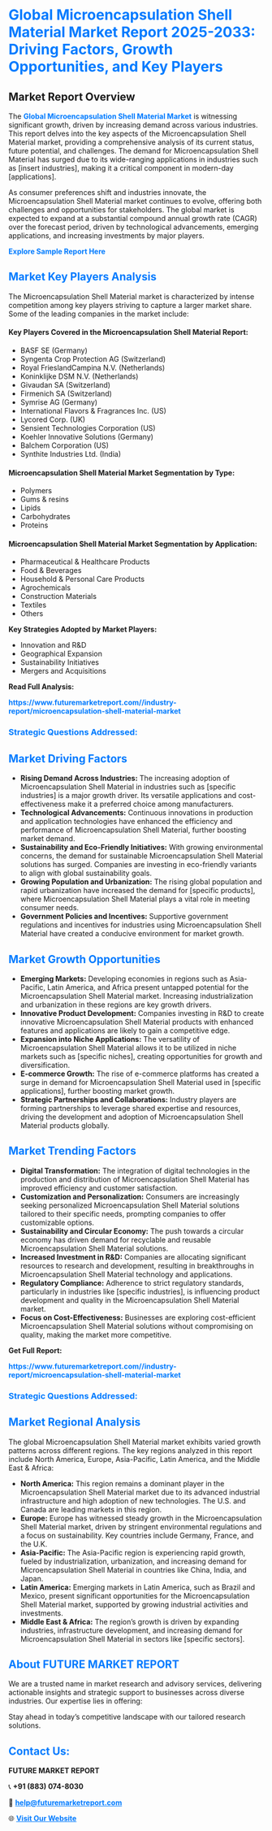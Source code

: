 <h1 style="color: #007BFF;">Global Microencapsulation Shell Material Market Report 2025-2033: Driving Factors, Growth Opportunities, and Key Players</h1>

<section id="overview">
<h2>Market Report Overview</h2>
<p>The <a href="https://www.futuremarketreport.com//industry-report/microencapsulation-shell-material-market" style="color: #007BFF; text-decoration: none;"><strong>Global Microencapsulation Shell Material Market</strong></a> is witnessing significant growth, driven by increasing demand across various industries. This report delves into the key aspects of the Microencapsulation Shell Material market, providing a comprehensive analysis of its current status, future potential, and challenges. The demand for Microencapsulation Shell Material has surged due to its wide-ranging applications in industries such as [insert industries], making it a critical component in modern-day [applications].</p>
<p>As consumer preferences shift and industries innovate, the Microencapsulation Shell Material market continues to evolve, offering both challenges and opportunities for stakeholders. The global market is expected to expand at a substantial compound annual growth rate (CAGR) over the forecast period, driven by technological advancements, emerging applications, and increasing investments by major players.</p>
</section>

<section id="overview">
<p><a href="https://www.futuremarketreport.com//request-sample/reportId=53492" style="color: #007BFF; text-decoration: none;"><strong>Explore Sample Report Here</strong></a></p>
</section>

<section id="key-players">
<h2 style="color: #007BFF;">Market Key Players Analysis</h2>
<p>The Microencapsulation Shell Material market is characterized by intense competition among key players striving to capture a larger market share. Some of the leading companies in the market include:</p>
<h4>Key Players Covered in the Microencapsulation Shell Material Report:</h4>
<ul><li>BASF SE (Germany)</li><li>Syngenta Crop Protection AG (Switzerland)</li><li>Royal FrieslandCampina N.V. (Netherlands)</li><li>Koninklijke DSM N.V. (Netherlands)</li><li>Givaudan SA (Switzerland)</li><li>Firmenich SA (Switzerland)</li><li>Symrise AG (Germany)</li><li>International Flavors &amp; Fragrances Inc. (US)</li><li>Lycored Corp. (UK)</li><li>Sensient Technologies Corporation (US)</li><li>Koehler Innovative Solutions (Germany)</li><li>Balchem Corporation (US)</li><li>Synthite Industries Ltd. (India)</li></ul>
<h4>Microencapsulation Shell Material Market Segmentation by Type:</h4>
<ul><li>Polymers</li><li>Gums &amp; resins</li><li>Lipids</li><li>Carbohydrates</li><li>Proteins</li></ul>

<h4>Microencapsulation Shell Material Market Segmentation by Application:</h4>
<ul><li>Pharmaceutical &amp; Healthcare Products</li><li>Food &amp; Beverages</li><li>Household &amp; Personal Care Products</li><li>Agrochemicals</li><li>Construction Materials</li><li>Textiles</li><li>Others</li></ul>
<p><strong>Key Strategies Adopted by Market Players:</strong></p>
<ul>
<li>Innovation and R&D</li>
<li>Geographical Expansion</li>
<li>Sustainability Initiatives</li>
<li>Mergers and Acquisitions</li>
</ul>
</section>

<section>
<p><strong>Read Full Analysis: </strong></p><a href="https://www.futuremarketreport.com//industry-report/microencapsulation-shell-material-market" style="color: #007BFF; text-decoration: none;"><strong>https://www.futuremarketreport.com//industry-report/microencapsulation-shell-material-market</strong></a>
<h3 style="color: #007BFF;">Strategic Questions Addressed:</h3>
</section>

<section id="driving-factors">
<h2 style="color: #007BFF;">Market Driving Factors</h2>
<ul>
<li><strong>Rising Demand Across Industries:</strong> The increasing adoption of Microencapsulation Shell Material in industries such as [specific industries] is a major growth driver. Its versatile applications and cost-effectiveness make it a preferred choice among manufacturers.</li>
<li><strong>Technological Advancements:</strong> Continuous innovations in production and application technologies have enhanced the efficiency and performance of Microencapsulation Shell Material, further boosting market demand.</li>
<li><strong>Sustainability and Eco-Friendly Initiatives:</strong> With growing environmental concerns, the demand for sustainable Microencapsulation Shell Material solutions has surged. Companies are investing in eco-friendly variants to align with global sustainability goals.</li>
<li><strong>Growing Population and Urbanization:</strong> The rising global population and rapid urbanization have increased the demand for [specific products], where Microencapsulation Shell Material plays a vital role in meeting consumer needs.</li>
<li><strong>Government Policies and Incentives:</strong> Supportive government regulations and incentives for industries using Microencapsulation Shell Material have created a conducive environment for market growth.</li>
</ul>
</section>

<section id="growth-opportunities">
<h2 style="color: #007BFF;">Market Growth Opportunities</h2>
<ul>
<li><strong>Emerging Markets:</strong> Developing economies in regions such as Asia-Pacific, Latin America, and Africa present untapped potential for the Microencapsulation Shell Material market. Increasing industrialization and urbanization in these regions are key growth drivers.</li>
<li><strong>Innovative Product Development:</strong> Companies investing in R&D to create innovative Microencapsulation Shell Material products with enhanced features and applications are likely to gain a competitive edge.</li>
<li><strong>Expansion into Niche Applications:</strong> The versatility of Microencapsulation Shell Material allows it to be utilized in niche markets such as [specific niches], creating opportunities for growth and diversification.</li>
<li><strong>E-commerce Growth:</strong> The rise of e-commerce platforms has created a surge in demand for Microencapsulation Shell Material used in [specific applications], further boosting market growth.</li>
<li><strong>Strategic Partnerships and Collaborations:</strong> Industry players are forming partnerships to leverage shared expertise and resources, driving the development and adoption of Microencapsulation Shell Material products globally.</li>
</ul>
</section>

<section id="trending-factors">
<h2 style="color: #007BFF;">Market Trending Factors</h2>
<ul>
<li><strong>Digital Transformation:</strong> The integration of digital technologies in the production and distribution of Microencapsulation Shell Material has improved efficiency and customer satisfaction.</li>
<li><strong>Customization and Personalization:</strong> Consumers are increasingly seeking personalized Microencapsulation Shell Material solutions tailored to their specific needs, prompting companies to offer customizable options.</li>
<li><strong>Sustainability and Circular Economy:</strong> The push towards a circular economy has driven demand for recyclable and reusable Microencapsulation Shell Material solutions.</li>
<li><strong>Increased Investment in R&D:</strong> Companies are allocating significant resources to research and development, resulting in breakthroughs in Microencapsulation Shell Material technology and applications.</li>
<li><strong>Regulatory Compliance:</strong> Adherence to strict regulatory standards, particularly in industries like [specific industries], is influencing product development and quality in the Microencapsulation Shell Material market.</li>
<li><strong>Focus on Cost-Effectiveness:</strong> Businesses are exploring cost-efficient Microencapsulation Shell Material solutions without compromising on quality, making the market more competitive.</li>
</ul>
</section>

<section>
<p><strong>Get Full Report: </strong></p><a href="https://www.futuremarketreport.com//industry-report/microencapsulation-shell-material-market" style="color: #007BFF; text-decoration: none;"><strong>https://www.futuremarketreport.com//industry-report/microencapsulation-shell-material-market</strong></a>
<h3 style="color: #007BFF;">Strategic Questions Addressed:</h3>
</section>


<section id="regional-analysis">
<h2 style="color: #007BFF;">Market Regional Analysis</h2>
<p>The global Microencapsulation Shell Material market exhibits varied growth patterns across different regions. The key regions analyzed in this report include North America, Europe, Asia-Pacific, Latin America, and the Middle East & Africa:</p>
<ul>
<li><strong>North America:</strong> This region remains a dominant player in the Microencapsulation Shell Material market due to its advanced industrial infrastructure and high adoption of new technologies. The U.S. and Canada are leading markets in this region.</li>
<li><strong>Europe:</strong> Europe has witnessed steady growth in the Microencapsulation Shell Material market, driven by stringent environmental regulations and a focus on sustainability. Key countries include Germany, France, and the U.K.</li>
<li><strong>Asia-Pacific:</strong> The Asia-Pacific region is experiencing rapid growth, fueled by industrialization, urbanization, and increasing demand for Microencapsulation Shell Material in countries like China, India, and Japan.</li>
<li><strong>Latin America:</strong> Emerging markets in Latin America, such as Brazil and Mexico, present significant opportunities for the Microencapsulation Shell Material market, supported by growing industrial activities and investments.</li>
<li><strong>Middle East & Africa:</strong> The region’s growth is driven by expanding industries, infrastructure development, and increasing demand for Microencapsulation Shell Material in sectors like [specific sectors].</li>
</ul>
</section>

<footer>
<h2 style="color: #007BFF;">About FUTURE MARKET REPORT</h2>
<p>We are a trusted name in market research and advisory services, delivering actionable insights and strategic support to businesses across diverse industries. Our expertise lies in offering:</p>

<p>Stay ahead in today’s competitive landscape with our tailored research solutions.</p>

<h2 style="color: #007BFF;">Contact Us:</h2>
<p><strong>FUTURE MARKET REPORT</strong></p>
<p>📞 <strong>+91 (883) 074-8030</strong></p>
<p>📧 <strong><a href="mailto:help@futuremarketreport.com" style="color: #007BFF;">help@futuremarketreport.com</a></strong></p>
<p>🌐 <strong><a href="https://www.futuremarketreport.com/" style="color: #007BFF;">Visit Our Website</a></strong></p>
</footer>